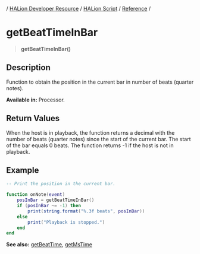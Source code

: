 / [HALion Developer Resource](../..//HALion-Developer-Resource.md) / [HALion Script](./HALion-Script.md) / [Reference](./Reference.md) /

# getBeatTimeInBar

>**getBeatTimeInBar()**

## Description

Function to obtain the position in the current bar in number of beats (quarter notes).

**Available in:** Processor.

## Return Values

When the host is in playback, the function returns a decimal with the number of beats (quarter notes) since the start of the current bar. The start of the bar equals 0 beats. The function returns -1 if the host is not in playback.

## Example

```lua
-- Print the position in the current bar.

function onNote(event)
    posInBar = getBeatTimeInBar()
    if (posInBar ~= -1) then
        print(string.format("%.3f beats", posInBar))
    else
        print("Playback is stopped.")
    end
end
```

**See also:** [getBeatTime](./getBeatTime.md), [getMsTime](./getMsTime.md)